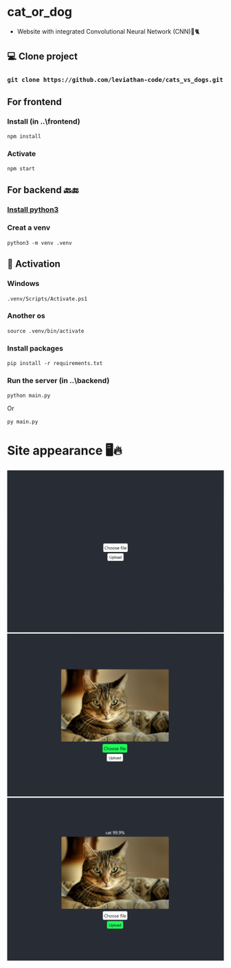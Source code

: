 # cat_or_dog

- Website with integrated Convolutional Neural Network (CNN)&#129454;&#128008;
## &#128187; Clone project
### `git clone https://github.com/leviathan-code/cats_vs_dogs.git`

## For frontend
### Install (in ..\frontend)
    npm install
### Activate
    npm start
    
## For backend &#128281;&#128282;
### [Install python3](https://www.python.org/downloads/)

### Creat a venv

    python3 -m venv .venv
## &#128267; Activation

### Windows
    .venv/Scripts/Activate.ps1
### Another os
    source .venv/bin/activate
### Install packages
    pip install -r requirements.txt
 ### Run the server (in ..\backend)
    python main.py
 Or
 
    py main.py

# Site appearance &#128421;&#128293;
<img src="images/1.png">
<img src="images/2.png">
<img src="images/3.png">
